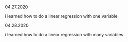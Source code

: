 04.27.2020

i learned how to do a linear regression with one variable

04.28.2020

i learned how to do a linear regression with many variables
